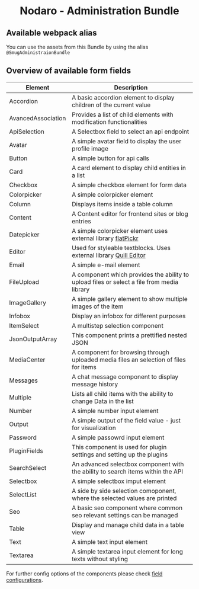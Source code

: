 <h1 align="center">Nodaro - Administration Bundle</h1>

## Available webpack alias

You can use the assets from this Bundle by using the alias `@SmugAdministraionBundle`

## Overview of available form fields

| Element | Description |
| -------- | -------- |
| Accordion   | A basic accordion element to display children of the current value   |
| AvancedAssociation   | Provides a list of child elements with modification functionalities   |
| ApiSelection   | A Selectbox field to select an api endpoint    |
| Avatar   | A simple avatar field to display the user profile image    |
| Button   | A simple button for api calls     |
| Card   | A card element to display child entities in a list     |
| Checkbox   | A simple checkbox element for form data     |
| Colorpicker   | A simple colorpicker element     |
| Column   | Displays items inside a table column     |
| Content   | A Content editor for frontend sites or blog entries      |
| Datepicker   | A simple colorpicker element uses external library [flatPickr](https://flatpickr.js.org/)     |
| Editor   | Used for styleable textblocks. Uses external library [Quill Editor](https://vueup.github.io/vue-quill/)     |
| Email   | A simple e-mail element     |
| FileUpload   | A component which provides the ability to upload files or select a file from media library     |
| ImageGallery   | A simple gallery element to show multiple images of the item     |
| Infobox   | Display an infobox for different purposes     |
| ItemSelect   | A multistep selection component     |
| JsonOutputArray   | This component prints a prettified nested JSON     |
| MediaCenter   | A component for browsing through uploaded media files an selection of files for items    |
| Messages   | A chat message component to display message history    |
| Multiple   | Lists all child items with the ability to change Data in the list    |
| Number   | A simple number input element    |
| Output   | A simple output of the field value - just for visualization    |
| Password   | A simple passowrd input element    |
| PluginFields   | This component is used for plugin settings and setting up the plugins    |
| SearchSelect   | An advanced selectbox component with the ability to search items within the API    |
| Selectbox   | A simple selectbox imput element    |
| SelectList   | A side by side selection comoponent, where the selected values are printed    |
| Seo   | A basic seo component where common seo relevant settings can be managed    |
| Table   | Display and manage child data in a table view    |
| Text   | A simple text input element    |
| Textarea   | A simple textarea input element for long texts without styling    |


For further config options of the components please check [field configurations](FIELD_CONFIGURATIONS.md).